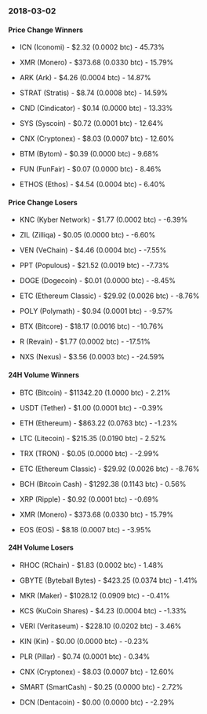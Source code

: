 ### 2018-03-02

#### Price Change Winners
* ICN (Iconomi) - $2.32 (0.0002 btc) - 45.73%

* XMR (Monero) - $373.68 (0.0330 btc) - 15.79%

* ARK (Ark) - $4.26 (0.0004 btc) - 14.87%

* STRAT (Stratis) - $8.74 (0.0008 btc) - 14.59%

* CND (Cindicator) - $0.14 (0.0000 btc) - 13.33%

* SYS (Syscoin) - $0.72 (0.0001 btc) - 12.64%

* CNX (Cryptonex) - $8.03 (0.0007 btc) - 12.60%

* BTM (Bytom) - $0.39 (0.0000 btc) - 9.68%

* FUN (FunFair) - $0.07 (0.0000 btc) - 8.46%

* ETHOS (Ethos) - $4.54 (0.0004 btc) - 6.40%


#### Price Change Losers
* KNC (Kyber Network) - $1.77 (0.0002 btc) - -6.39%

* ZIL (Zilliqa) - $0.05 (0.0000 btc) - -6.60%

* VEN (VeChain) - $4.46 (0.0004 btc) - -7.55%

* PPT (Populous) - $21.52 (0.0019 btc) - -7.73%

* DOGE (Dogecoin) - $0.01 (0.0000 btc) - -8.45%

* ETC (Ethereum Classic) - $29.92 (0.0026 btc) - -8.76%

* POLY (Polymath) - $0.94 (0.0001 btc) - -9.57%

* BTX (Bitcore) - $18.17 (0.0016 btc) - -10.76%

* R (Revain) - $1.77 (0.0002 btc) - -17.51%

* NXS (Nexus) - $3.56 (0.0003 btc) - -24.59%


#### 24H Volume Winners
* BTC (Bitcoin) - $11342.20 (1.0000 btc) - 2.21%

* USDT (Tether) - $1.00 (0.0001 btc) - -0.39%

* ETH (Ethereum) - $863.22 (0.0763 btc) - -1.23%

* LTC (Litecoin) - $215.35 (0.0190 btc) - 2.52%

* TRX (TRON) - $0.05 (0.0000 btc) - -2.99%

* ETC (Ethereum Classic) - $29.92 (0.0026 btc) - -8.76%

* BCH (Bitcoin Cash) - $1292.38 (0.1143 btc) - 0.56%

* XRP (Ripple) - $0.92 (0.0001 btc) - -0.69%

* XMR (Monero) - $373.68 (0.0330 btc) - 15.79%

* EOS (EOS) - $8.18 (0.0007 btc) - -3.95%


#### 24H Volume Losers
* RHOC (RChain) - $1.83 (0.0002 btc) - 1.48%

* GBYTE (Byteball Bytes) - $423.25 (0.0374 btc) - 1.41%

* MKR (Maker) - $1028.12 (0.0909 btc) - -0.41%

* KCS (KuCoin Shares) - $4.23 (0.0004 btc) - -1.33%

* VERI (Veritaseum) - $228.10 (0.0202 btc) - 3.46%

* KIN (Kin) - $0.00 (0.0000 btc) - -0.23%

* PLR (Pillar) - $0.74 (0.0001 btc) - 0.34%

* CNX (Cryptonex) - $8.03 (0.0007 btc) - 12.60%

* SMART (SmartCash) - $0.25 (0.0000 btc) - 2.72%

* DCN (Dentacoin) - $0.00 (0.0000 btc) - -2.29%

